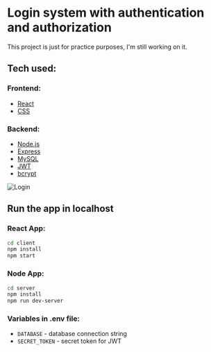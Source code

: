 # Login system with authentication and authorization

This project is just for practice purposes, I'm still working on it.

## Tech used:
### Frontend: 
* [React](https://reactjs.org/)
* [CSS]()
### Backend: 
* [Node.js](https://nodejs.org/)
* [Express](https://expressjs.org/)
* [MySQL](https://www.mysql.com/)
* [JWT](https://jwt.io/)
* [bcrypt](https://www.npmjs.com/package/bcrypt)

![Login](preview%5CAnimation.gif)


## Run the app in localhost

### React App:

```bash
cd client
npm install
npm start
```

### Node App:

```bash
cd server
npm install
npm run dev-server
```

### Variables in .env file:
* `DATABASE` - database connection string
* `SECRET_TOKEN` - secret token for JWT

